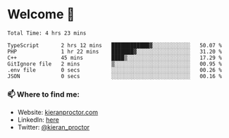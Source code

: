 # Welcome 🦘

<!--START_SECTION:waka-->

```text
Total Time: 4 hrs 23 mins

TypeScript       2 hrs 12 mins   ████████████▓░░░░░░░░░░░░   50.07 %
PHP              1 hr 22 mins    ███████▓░░░░░░░░░░░░░░░░░   31.20 %
C++              45 mins         ████▒░░░░░░░░░░░░░░░░░░░░   17.29 %
GitIgnore file   2 mins          ▒░░░░░░░░░░░░░░░░░░░░░░░░   00.95 %
.env file        0 secs          ░░░░░░░░░░░░░░░░░░░░░░░░░   00.26 %
JSON             0 secs          ░░░░░░░░░░░░░░░░░░░░░░░░░   00.16 %
```

<!--END_SECTION:waka-->

### 📫 Where to find me:

-   Website: [kieranproctor.com](https://kieranproctor.com/)
-   LinkedIn: [here](https://www.linkedin.com/in/kieran-proctor-086b5a159/)
-   Twitter: [@kieran_proctor](https://twitter.com/kieran_proctor)
